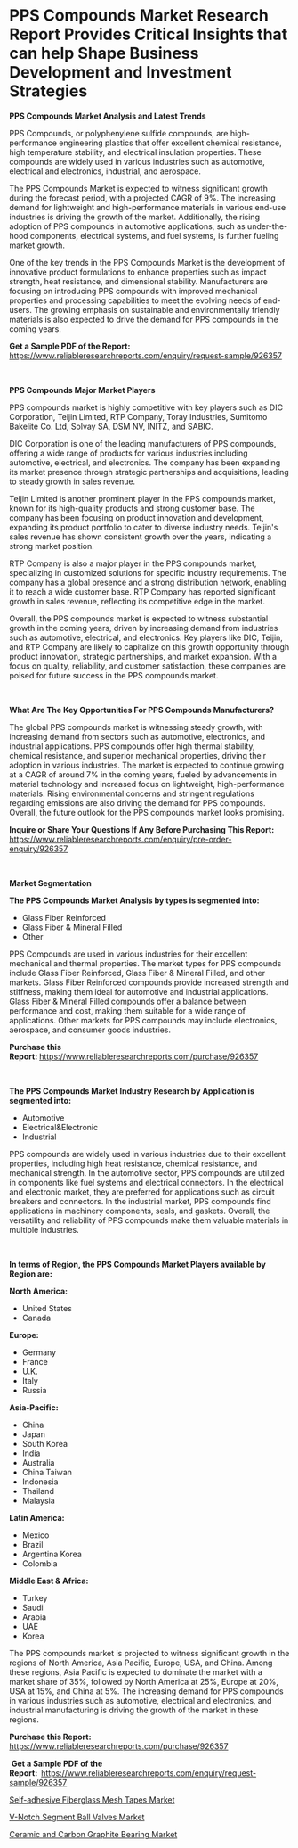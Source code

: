 <p><h1>PPS Compounds Market Research Report Provides Critical Insights that can help Shape Business Development and Investment Strategies</h1></p><p><strong>PPS Compounds Market Analysis and Latest Trends</strong></p>
<p><p>PPS Compounds, or polyphenylene sulfide compounds, are high-performance engineering plastics that offer excellent chemical resistance, high temperature stability, and electrical insulation properties. These compounds are widely used in various industries such as automotive, electrical and electronics, industrial, and aerospace.</p><p>The PPS Compounds Market is expected to witness significant growth during the forecast period, with a projected CAGR of 9%. The increasing demand for lightweight and high-performance materials in various end-use industries is driving the growth of the market. Additionally, the rising adoption of PPS compounds in automotive applications, such as under-the-hood components, electrical systems, and fuel systems, is further fueling market growth.</p><p>One of the key trends in the PPS Compounds Market is the development of innovative product formulations to enhance properties such as impact strength, heat resistance, and dimensional stability. Manufacturers are focusing on introducing PPS compounds with improved mechanical properties and processing capabilities to meet the evolving needs of end-users. The growing emphasis on sustainable and environmentally friendly materials is also expected to drive the demand for PPS compounds in the coming years.</p></p>
<p><strong>Get a Sample PDF of the Report:&nbsp;</strong> <a href="https://www.reliableresearchreports.com/enquiry/request-sample/926357">https://www.reliableresearchreports.com/enquiry/request-sample/926357</a></p>
<p>&nbsp;</p>
<p><strong>PPS Compounds Major Market Players</strong></p>
<p><p>PPS compounds market is highly competitive with key players such as DIC Corporation, Teijin Limited, RTP Company, Toray Industries, Sumitomo Bakelite Co. Ltd, Solvay SA, DSM NV, INITZ, and SABIC. </p><p>DIC Corporation is one of the leading manufacturers of PPS compounds, offering a wide range of products for various industries including automotive, electrical, and electronics. The company has been expanding its market presence through strategic partnerships and acquisitions, leading to steady growth in sales revenue.</p><p>Teijin Limited is another prominent player in the PPS compounds market, known for its high-quality products and strong customer base. The company has been focusing on product innovation and development, expanding its product portfolio to cater to diverse industry needs. Teijin's sales revenue has shown consistent growth over the years, indicating a strong market position.</p><p>RTP Company is also a major player in the PPS compounds market, specializing in customized solutions for specific industry requirements. The company has a global presence and a strong distribution network, enabling it to reach a wide customer base. RTP Company has reported significant growth in sales revenue, reflecting its competitive edge in the market.</p><p>Overall, the PPS compounds market is expected to witness substantial growth in the coming years, driven by increasing demand from industries such as automotive, electrical, and electronics. Key players like DIC, Teijin, and RTP Company are likely to capitalize on this growth opportunity through product innovation, strategic partnerships, and market expansion. With a focus on quality, reliability, and customer satisfaction, these companies are poised for future success in the PPS compounds market.</p></p>
<p>&nbsp;</p>
<p><strong>What Are The Key Opportunities For PPS Compounds Manufacturers?</strong></p>
<p><p>The global PPS compounds market is witnessing steady growth, with increasing demand from sectors such as automotive, electronics, and industrial applications. PPS compounds offer high thermal stability, chemical resistance, and superior mechanical properties, driving their adoption in various industries. The market is expected to continue growing at a CAGR of around 7% in the coming years, fueled by advancements in material technology and increased focus on lightweight, high-performance materials. Rising environmental concerns and stringent regulations regarding emissions are also driving the demand for PPS compounds. Overall, the future outlook for the PPS compounds market looks promising.</p></p>
<p><strong>Inquire or Share Your Questions If Any Before Purchasing This Report:</strong> <a href="https://www.reliableresearchreports.com/enquiry/pre-order-enquiry/926357">https://www.reliableresearchreports.com/enquiry/pre-order-enquiry/926357</a></p>
<p>&nbsp;</p>
<p><strong>Market Segmentation</strong></p>
<p><strong>The PPS Compounds Market Analysis by types is segmented into:</strong></p>
<p><ul><li>Glass Fiber Reinforced</li><li>Glass Fiber & Mineral Filled</li><li>Other</li></ul></p>
<p><p>PPS Compounds are used in various industries for their excellent mechanical and thermal properties. The market types for PPS compounds include Glass Fiber Reinforced, Glass Fiber & Mineral Filled, and other markets. Glass Fiber Reinforced compounds provide increased strength and stiffness, making them ideal for automotive and industrial applications. Glass Fiber & Mineral Filled compounds offer a balance between performance and cost, making them suitable for a wide range of applications. Other markets for PPS compounds may include electronics, aerospace, and consumer goods industries.</p></p>
<p><strong>Purchase this Report:&nbsp;</strong><a href="https://www.reliableresearchreports.com/purchase/926357">https://www.reliableresearchreports.com/purchase/926357</a></p>
<p>&nbsp;</p>
<p><strong>The PPS Compounds Market Industry Research by Application is segmented into:</strong></p>
<p><ul><li>Automotive</li><li>Electrical&Electronic</li><li>Industrial</li></ul></p>
<p><p>PPS compounds are widely used in various industries due to their excellent properties, including high heat resistance, chemical resistance, and mechanical strength. In the automotive sector, PPS compounds are utilized in components like fuel systems and electrical connectors. In the electrical and electronic market, they are preferred for applications such as circuit breakers and connectors. In the industrial market, PPS compounds find applications in machinery components, seals, and gaskets. Overall, the versatility and reliability of PPS compounds make them valuable materials in multiple industries.</p></p>
<p>&nbsp;</p>
<p><strong>In terms of Region, the PPS Compounds Market Players available by Region are:</strong></p>
<p>
    <p> <strong> North America: </strong>
        <ul>
            <li>United States</li>
            <li>Canada</li>
        </ul>
        </p> 
    <p> <strong> Europe: </strong>
        <ul>
            <li>Germany</li>
            <li>France</li>
            <li>U.K.</li>
            <li>Italy</li>
            <li>Russia</li>
        </ul>
        </p> 
    <p> <strong> Asia-Pacific: </strong>
        <ul>
            <li>China</li>
            <li>Japan</li>
            <li>South Korea</li>
            <li>India</li>
            <li>Australia</li>
            <li>China Taiwan</li>
            <li>Indonesia</li>
            <li>Thailand</li>
            <li>Malaysia</li>
        </ul>
        </p> 
    <p> <strong> Latin America: </strong>
        <ul>
            <li>Mexico</li>
            <li>Brazil</li>
            <li>Argentina Korea</li>
            <li>Colombia</li>
        </ul>
        </p> 
    <p> <strong> Middle East & Africa: </strong>
        <ul>
            <li>Turkey</li>
            <li>Saudi</li>
            <li>Arabia</li>
            <li>UAE</li>
            <li>Korea</li>
        </ul>
    </p>
    </p>
<p><p>The PPS compounds market is projected to witness significant growth in the regions of North America, Asia Pacific, Europe, USA, and China. Among these regions, Asia Pacific is expected to dominate the market with a market share of 35%, followed by North America at 25%, Europe at 20%, USA at 15%, and China at 5%. The increasing demand for PPS compounds in various industries such as automotive, electrical and electronics, and industrial manufacturing is driving the growth of the market in these regions.</p></p>
<p><strong>Purchase this Report: </strong><a href="https://www.reliableresearchreports.com/purchase/926357">https://www.reliableresearchreports.com/purchase/926357</a></p>
<p>&nbsp;<strong>Get a Sample PDF of the Report:&nbsp;&nbsp;</strong><a href="https://www.reliableresearchreports.com/enquiry/request-sample/926357">https://www.reliableresearchreports.com/enquiry/request-sample/926357</a></p>
<p><strong></strong></p>
<p><p><a href="https://github.com/antony131rp/Market-Research-Report-List-2/blob/main/self-adhesive-fiberglass-mesh-tapes-market.md">Self-adhesive Fiberglass Mesh Tapes Market</a></p><p><a href="https://github.com/cecuraprangm/Market-Research-Report-List-1/blob/main/v-notch-segment-ball-valves-market.md">V-Notch Segment Ball Valves Market</a></p><p><a href="https://github.com/ChiragRP21/Market-Research-Report-List-3/blob/main/ceramic-and-carbon-graphite-bearing-market.md">Ceramic and Carbon Graphite Bearing Market</a></p></p>